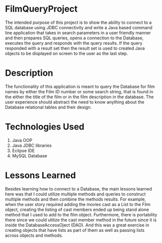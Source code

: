 # FilmQueryProject
The intended purpose of this project is to show the ability to connect to a SQL database using JDBC connectivity and write a Java based command line application that takes in search parameters in a user friendly manner and then prepares SQL queries, opens a connection to the Database, executes the query and responds with the query results. If the query responded with a result set then the result set is used to created Java objects to be displayed on screen to the user as the last step. 

# Description
The functionality of this application is meant to query the Database for film names by either the Film ID number or some search string, that is found in the either the title of the film or in the film description in the database. The user experience should abstract the need to know anything about the Database relational tables and their design.

# Technologies Used
1) Java OOP
2) Java JDBC libraries
3) Eclipse IDE
4) MySQL Database

# Lessons Learned
Besides learning how to connect to a Database, the main lessons learned here was that I could utilize multiple methods and queries to construct multiple methods and then combine the methods results. For example, when the user story required adding the movies cast as a List to the Film object, creating the listing of cast members ended up being stand alone method that I used to add to the film object. Furthermore, there is portability there since we could utilize the cast member method in the future since it is inside the DatabaseAccessOject (DAO). And this was a great exercise in creating objects that have lists as part of them as well as passing lists across objects and methods.
